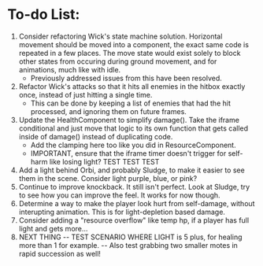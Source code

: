 # To-do List:

1. Consider refactoring Wick's state machine solution. Horizontal movement should be moved into a component, the exact same code is repeated in a few places. The move state would exist solely to block other states from occuring during ground movement, and for animations, much like with idle.
   - Previously addressed issues from this have been resolved.
2. Refactor Wick's attacks so that it hits all enemies in the hitbox exactly once, instead of just hitting a single time.
   - This can be done by keeping a list of enemies that had the hit processed, and ignoring them on future frames.
3. Update the HealthComponent to simplify damage(). Take the iframe conditional and just move that logic to its own function that gets called inside of damage() instead of duplicating code.
   - Add the clamping here too like you did in ResourceComponent.
   - IMPORTANT, ensure that the iframe timer doesn't trigger for self-harm like losing light? TEST TEST TEST
4. Add a light behind Orbi, and probably Sludge, to make it easier to see them in the scene. Consider light purple, blue, or pink?
5. Continue to improve knockback. It still  isn't perfect. Look at Sludge, try to see how you can improve the feel. It works for now though.
6. Determine a way to make the player look hurt from self-damage, without interupting animation. This is for light-depletion based damage.
7. Consider adding a "resource overflow" like temp hp, if a player has full light and gets more...
8. NEXT THING -- TEST SCENARIO WHERE LIGHT is 5 plus, for healing more than 1 for example.
   -- Also test grabbing two smaller motes in rapid succession as well!